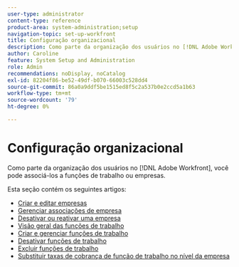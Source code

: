 ```yaml
---
user-type: administrator
content-type: reference
product-area: system-administration;setup
navigation-topic: set-up-workfront
title: Configuração organizacional
description: Como parte da organização dos usuários no [!DNL Adobe Workfront], você pode associá-los a funções de trabalho ou empresas.
author: Caroline
feature: System Setup and Administration
role: Admin
recommendations: noDisplay, noCatalog
exl-id: 82204f86-be52-49df-b070-66003c528dd4
source-git-commit: 86a0a9ddf5be1515ed8f5c2a537b0e2ccd5a1b63
workflow-type: tm+mt
source-wordcount: '79'
ht-degree: 0%

---
```


# Configuração organizacional

Como parte da organização dos usuários no [!DNL Adobe Workfront], você pode associá-los a funções de trabalho ou empresas.

Esta seção contém os seguintes artigos:

* [Criar e editar empresas](../../../administration-and-setup/set-up-workfront/organizational-setup/create-and-edit-companies.md)
* [Gerenciar associações de empresa](../../../administration-and-setup/set-up-workfront/organizational-setup/manage-company-memberships.md)
* [Desativar ou reativar uma empresa](../../../administration-and-setup/set-up-workfront/organizational-setup/deactivate-a-company.md)
* [Visão geral das funções de trabalho](../../../administration-and-setup/set-up-workfront/organizational-setup/job-role-overview.md)
* [Criar e gerenciar funções de trabalho](../../../administration-and-setup/set-up-workfront/organizational-setup/create-manage-job-roles.md)
* [Desativar funções de trabalho](../../../administration-and-setup/set-up-workfront/organizational-setup/deactivate-job-roles.md)
* [Excluir funções de trabalho](../../../administration-and-setup/set-up-workfront/organizational-setup/delete-job-roles.md)
* [Substituir taxas de cobrança de função de trabalho no nível da empresa](../../../administration-and-setup/set-up-workfront/organizational-setup/override-job-role-billing-rates-company-level.md)
